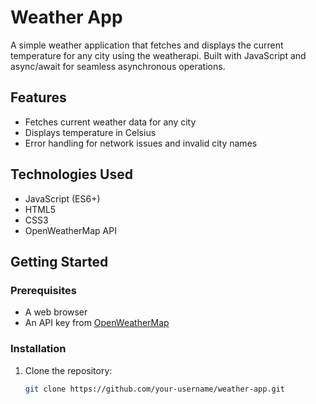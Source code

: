 # Weather App

A simple weather application that fetches and displays the current temperature for any city using the weatherapi. Built with JavaScript and async/await for seamless asynchronous operations.

## Features

- Fetches current weather data for any city
- Displays temperature in Celsius
- Error handling for network issues and invalid city names

## Technologies Used

- JavaScript (ES6+)
- HTML5
- CSS3
- OpenWeatherMap API

## Getting Started

### Prerequisites

- A web browser
- An API key from [OpenWeatherMap](https://home.openweathermap.org/users/sign_up)

### Installation

1. Clone the repository:
   ```sh
   git clone https://github.com/your-username/weather-app.git
